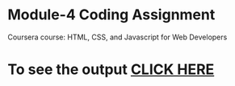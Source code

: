 # Module-4 Coding Assignment

Coursera course: HTML, CSS, and Javascript for Web Developers

# To see the output [CLICK HERE](https://rahman-06.github.io/COURSERA-HTML-CSS-AND-JAVASCRIPT-COURSE/module-4/index.html)

